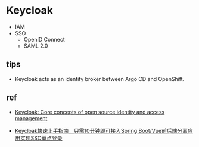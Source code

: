 # Keycloak

 + IAM
 + SSO
    + OpenID Connect
    + SAML 2.0





## tips

+ Keycloak acts as an identity broker between Argo CD and OpenShift.

## ref
+ [Keycloak: Core concepts of open source identity and access management](https://developers.redhat.com/blog/2019/12/11/keycloak-core-concepts-of-open-source-identity-and-access-management#)


<!-- sso -->
+ [Keycloak快速上手指南，只需10分钟即可接入Spring Boot/Vue前后端分离应用实现SSO单点登录](https://juejin.cn/post/6844903973741150215)